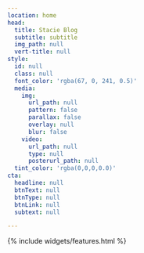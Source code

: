 ```yaml
---
location: home
head:
  title: Stacie Blog
  subtitle: subtitle
  img_path: null
  vert-title: null
style:
  id: null
  class: null
  font_color: 'rgba(67, 0, 241, 0.5)'
  media:
    img:
      url_path: null
      pattern: false
      parallax: false
      overlay: null
      blur: false
    video:
      url_path: null
      type: null
      posterurl_path: null
  tint_color: 'rgba(0,0,0,0.0)'
cta:
  headline: null
  btnText: null
  btnType: null
  btnLink: null
  subtext: null

---
```

<p>{% include widgets/features.html %}</p>
